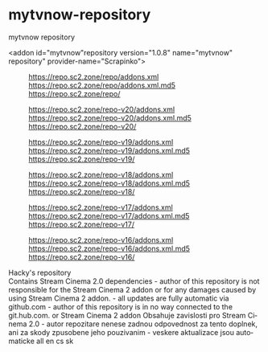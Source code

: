 # mytvnow-repository
mytvnow repository
<?xml version="1.0" encoding="UTF-8"?>
<addon id="mytvnow"repository
  version="1.0.8"
  name="mytvnow" repository"
  provider-name="Scrapinko">
  <extension point="xbmc.addon.repository"
    name="Scrapinko repo">
    <dir>
      <info compressed="false">https://repo.sc2.zone/repo/addons.xml</info>
      <checksum>https://repo.sc2.zone/repo/addons.xml.md5</checksum>
      <datadir zip="true">https://repo.sc2.zone/repo/</datadir>
    </dir>
    <dir minversion="19.9.0">
      <info compressed="false">https://repo.sc2.zone/repo-v20/addons.xml</info>
      <checksum>https://repo.sc2.zone/repo-v20/addons.xml.md5</checksum>
      <datadir zip="true">https://repo.sc2.zone/repo-v20/</datadir>
    </dir>
    <dir minversion="18.9.0" maxversion="19.9.0">
      <info compressed="false">https://repo.sc2.zone/repo-v19/addons.xml</info>
      <checksum>https://repo.sc2.zone/repo-v19/addons.xml.md5</checksum>
      <datadir zip="true">https://repo.sc2.zone/repo-v19/</datadir>
    </dir>
    <dir minversion="17.9.0" maxversion="18.9.0">
      <info compressed="false">https://repo.sc2.zone/repo-v18/addons.xml</info>
      <checksum>https://repo.sc2.zone/repo-v18/addons.xml.md5</checksum>
      <datadir zip="true">https://repo.sc2.zone/repo-v18/</datadir>
    </dir>
    <dir minversion="16.9.0" maxversion="17.9.0">
      <info compressed="false">https://repo.sc2.zone/repo-v17/addons.xml</info>
      <checksum>https://repo.sc2.zone/repo-v17/addons.xml.md5</checksum>
      <datadir zip="true">https://repo.sc2.zone/repo-v17/</datadir>
    </dir>
    <dir minversion="15.9.0" maxversion="16.9.0">
      <info compressed="false">https://repo.sc2.zone/repo-v16/addons.xml</info>
      <checksum>https://repo.sc2.zone/repo-v16/addons.xml.md5</checksum>
      <datadir zip="true">https://repo.sc2.zone/repo-v16/</datadir>
    </dir>
  </extension>
  <extension point="xbmc.addon.metadata">
    <summary>Hacky's repository</summary>
    <description>
      Contains Stream Cinema 2.0 dependencies
      - author of this repository is not responsible for the Stream Cinema 2 addon
      or for any damages caused by using Stream Cinema 2 addon.
      - all updates are fully automatic via github.com
      - author of this repository is in no way connected to the git.hub.com.
      or Stream Cinema 2 addon
    </description>
    <description lang="cs">
      Obsahuje zavislosti pro Stream Cinema 2.0
      - autor repozitare nenese zadnou odpovednost za tento doplnek, ani za
      skody zpusobene jeho pouzivanim
      - veskere aktualizace jsou automaticke
    </description>
    <platform>all</platform>
    <language>en cs sk</language>
  </extension>
</addon>
